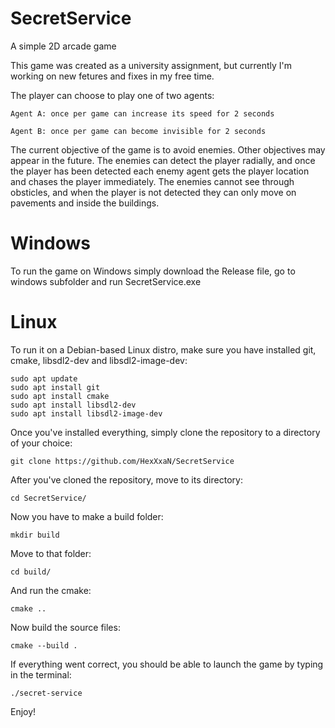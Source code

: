 # SecretService
A simple 2D arcade game 

This game was created as a university assignment, but currently I'm working on new fetures and fixes in my free time.

The player can choose to play one of two agents:

`Agent A: once per game can increase its speed for 2 seconds`

`Agent B: once per game can become invisible for 2 seconds`

The current objective of the game is to avoid enemies. Other objectives may appear in the future.
The enemies can detect the player radially, and once the player has been detected each enemy agent gets the player location and chases the player immediately.
The enemies cannot see through obsticles, and when the player is not detected they can only move on pavements and inside the buildings.

# Windows

To run the game on Windows simply download the Release file, go to windows subfolder and run SecretService.exe

# Linux

To run it on a Debian-based Linux distro, make sure you have installed git, cmake, libsdl2-dev and libsdl2-image-dev:

```
sudo apt update
sudo apt install git
sudo apt install cmake
sudo apt install libsdl2-dev
sudo apt install libsdl2-image-dev
```

Once you've installed everything, simply clone the repository to a directory of your choice:
```
git clone https://github.com/HexXxaN/SecretService
```
After you've cloned the repository, move to its directory:
```
cd SecretService/
```
Now you have to make a build folder:
```
mkdir build
```
Move to that folder:
```
cd build/
```
And run the cmake:
```
cmake ..
```
Now build the source files:
```
cmake --build .
```
If everything went correct, you should be able to launch the game by typing in the terminal:
```
./secret-service
```

Enjoy!
